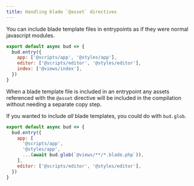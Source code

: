 ```yaml
---
title: Handling blade `@asset` directives
---
```


You can include blade template files in entrypoints as if they were normal javascript modules.

```js
export default async bud => {
  bud.entry({
    app: ['@scripts/app', '@styles/app'],
    editor: ['@scripts/editor', '@styles/editor'],
    index: ['@views/index'],
  })
}
```

When a blade template file is included in an entrypoint any assets referenced with the `@asset` directive will be included in the compilation without needing a separate copy step.

If you wanted to include _all_ blade templates, you could do with `bud.glob`.

```js
export default async bud => {
  bud.entry({
    app: [
      '@scripts/app',
      '@styles/app',
      ...(await bud.glob(`@views/**/*.blade.php`)),
    ],
    editor: ['@scripts/editor', '@styles/editor'],
  })
}
```
